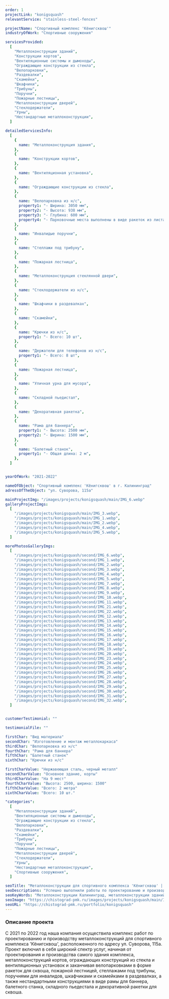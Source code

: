```yaml
---
order: 1
projectLink: "konigsquash"
relevantService: "stainless-steel-fences"

projectName: "Спортивный комплекс 'Кёнигсквош'"
industryOfWork: "Спортивные сооружения"

servicesProvided:
  [
    "Металлоконструкции зданий",
    "Конструкции кортов",
    "Вентиляционные системы и дымоходы",
    "Ограждающие конструкции из стекла",
    "Велопарковки",
    "Раздевалки",
    "Скамейки",
    "Шкафчики",
    "Трибуны",
    "Поручни",
    "Пожарные лестницы",
    "Металлоконструкции дверей",
    "Стеклодержатели",
    "Урны",
    "Нестандартные металлоконструкции",
  ]

detailedServicesInfo:
  [
    {
      name: "Металлоконструкция здания",
    },
    {
      name: "Конструкции кортов",
    },
    {
      name: "Вентиляционная установка",
    },
    {
      name: "Ограждающие конструкции из стекла",
    },
    {
      name: "Велопарковка из н/с",
      property1: "- Ширина: 3050 мм",
      property2: "- Высота: 938 мм",
      property3: "- Глубина: 600 мм",
      property4: "- Парковочные места выполнены в виде ракеток из листа 3 мм (9 шт)",
    },
    {
      name: "Инвалидые поручни",
    },
    {
      name: "Стеллажи под трибуну",
    },
    {
      name: "Пожарная лестница",
    },
    {
      name: "Металлоконструкция стеклянной двери",
    },
    {
      name: "Стеклодержатели из н/с",
    },
    {
      name: "Шкафчики в раздевалках",
    },
    {
      name: "Скамейки",
    },
    {
      name: "Крючки из н/с",
      property1: "- Всего: 10 шт",
    },
    {
      name: "Держатели для телефонов из н/с",
      property1: "- Всего: 8 шт",
    },
    {
      name: "Пожарная лестница",
    },
    {
      name: "Уличная урна для мусора",
    },
    {
      name: "Складной пьедистал",
    },
    {
      name: "Декоративная ракетка",
    },
    {
      name: "Рама для баннера",
      property1: "- Высота: 2500 мм",
      property2: "- Ширина: 1500 мм",
    },
    {
      name: "Балетный станок",
      property1: "- Общая длина: 2 м",
    },
  ]


yearOfWork: "2021-2022"

nameOfObject: "Спортивный комплекс 'Кёнигсквош' в г. Калининград"
adressOfTheObject: "ул. Суворова, 115а"

mainProjectImg: "/images/projects/konigsquash/main/IMG_6.webp"
galleryProjectImgs:
  [
    "/images/projects/konigsquash/main/IMG_3.webp",
    "/images/projects/konigsquash/main/IMG_1.webp",
    "/images/projects/konigsquash/main/IMG_2.webp",
    "/images/projects/konigsquash/main/IMG_4.webp",
    "/images/projects/konigsquash/main/IMG_5.webp",
  ]

morePhotosGalleryImgs:
  [
    "/images/projects/konigsquash/second/IMG_6.webp",
    "/images/projects/konigsquash/second/IMG_1.webp",
    "/images/projects/konigsquash/second/IMG_2.webp",
    "/images/projects/konigsquash/second/IMG_3.webp",
    "/images/projects/konigsquash/second/IMG_4.webp",
    "/images/projects/konigsquash/second/IMG_5.webp",
    "/images/projects/konigsquash/second/IMG_7.webp",
    "/images/projects/konigsquash/second/IMG_8.webp",
    "/images/projects/konigsquash/second/IMG_9.webp",
    "/images/projects/konigsquash/second/IMG_10.webp",
    "/images/projects/konigsquash/second/IMG_11.webp",
    "/images/projects/konigsquash/second/IMG_21.webp",
    "/images/projects/konigsquash/second/IMG_22.webp",
    "/images/projects/konigsquash/second/IMG_12.webp",
    "/images/projects/konigsquash/second/IMG_13.webp",
    "/images/projects/konigsquash/second/IMG_14.webp",
    "/images/projects/konigsquash/second/IMG_15.webp",
    "/images/projects/konigsquash/second/IMG_16.webp",
    "/images/projects/konigsquash/second/IMG_17.webp",
    "/images/projects/konigsquash/second/IMG_18.webp",
    "/images/projects/konigsquash/second/IMG_19.webp",
    "/images/projects/konigsquash/second/IMG_20.webp",
    "/images/projects/konigsquash/second/IMG_23.webp",
    "/images/projects/konigsquash/second/IMG_24.webp",
    "/images/projects/konigsquash/second/IMG_25.webp",
    "/images/projects/konigsquash/second/IMG_26.webp",
    "/images/projects/konigsquash/second/IMG_27.webp",
    "/images/projects/konigsquash/second/IMG_28.webp",
    "/images/projects/konigsquash/second/IMG_29.webp",
    "/images/projects/konigsquash/second/IMG_30.webp",
    "/images/projects/konigsquash/second/IMG_31.webp",
    "/images/projects/konigsquash/second/IMG_32.webp",
  ]


customerTestimonial: ""

testimonialFile: ""

firstChar: "Вид материала"
secondChar: "Изготовление и монтаж металлокаркаса"
thirdChar: "Велопарковка из н/с"
fourthChar: "Рама для баннера"
fifthChar: "Балетный станок"
sixthChar: "Крючки из н/с"

firstCharValue: "Нержавеющая сталь, черный металл"
secondCharValue: "Основное здание, корты"
thirdCharValue: "На 9 мест"
fourthCharValue: "Высота: 2500, ширина: 1500"
fifthCharValue: "Всего: 2 метра"
sixthCharValue: "Всего: 10 шт."

"categories":
  [
    "Металлоконструкции зданий",
    "Вентиляционные системы и дымоходы",
    "Ограждающие конструкции из стекла",
    "Велопарковки",
    "Раздевалки",
    "Скамейки",
    "Трибуны",
    "Поручни",
    "Пожарные лестницы",
    "Металлоконструкции дверей",
    "Стеклодержатели",
    "Урны",
    "Нестандартные металлоконструкции",
    "Спортивные сооружения",
  ]

seoTitle: "Металлоконструкции для спортивного комплекса 'Кёнигсквош' | Чистоград ПМК"
seoDescriptions: "Успешно выполнили работы по проектированию и производству металлоконструкций для спортивного комплекса 'Кёнигсквош' в г. Калининград. Металлоконструкции зданий, вентиляционные системы и дымоходы, ограждающие конструкции из стекла, конструкции кортов, велопарковки, раздевалки, трибуны, пожарные лестницы, перила и поручни"
seoKeyWords: "Металлоконструкции Калининград, металлоконструкции зданий, вентиляционные системы, дымоходы, пожарные лестницы, раздевалки, велопарковки, спортивные сооружения"
seoImage: "https://chistograd-pmk.ru/images/projects/konigsquash/main/IMG_6.webp"
seoURL: "https://chistograd-pmk.ru/portfolio/konigsquash"
---
```


### Описание проекта

С 2021 по 2022 год наша компания осуществила комплекс работ по проектированию и производству металлоконструкций для спортивного комплекса 'Кёнигсквош', расположенного по адресу ул. Суворова, 115а. Проект включил в себя широкий спектр услуг, начиная от проектирования и производства самого здания комплекса, металлоконструкций кортов, ограждающих конструкций из стекла и вентиляционных установок и заканчивая велопарковками в форме ракеток для сквоша, пожарной лестницей, стеллажами под трибуны, поручнями для инвалидов, шкафчиками и скамейками в раздевалках, а также нестандартными конструкциями в виде рамы для баннера, балетного станка, складного пьедестала и декоративной ракетки для сквоша.

